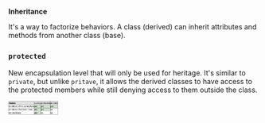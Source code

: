 **Inheritance**

It's a way to factorize behaviors.
A class (derived) can inherit attributes and methods from another class (base).

### `protected`
New encapsulation level that will only be used for heritage. It's similar to `private`, but unlike `pritave`, it allows the derived classes to have access to the protected members while still denying access to them outside the class.

<img src="Screenshot.png" alt="encapsulation comparision table" width="100"/>